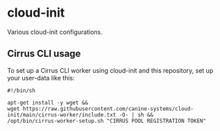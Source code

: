 # cloud-init
Various cloud-init configurations.

## Cirrus CLI usage

To set up a Cirrus CLI worker using cloud-init and this repository, set up your user-data like this:

```
#!/bin/sh

apt-get install -y wget &&
wget https://raw.githubusercontent.com/canine-systems/cloud-init/main/cirrus-worker/include.txt -O- | sh &&
/opt/bin/cirrus-worker-setup.sh "CIRRUS POOL REGISTRATION TOKEN"
```
